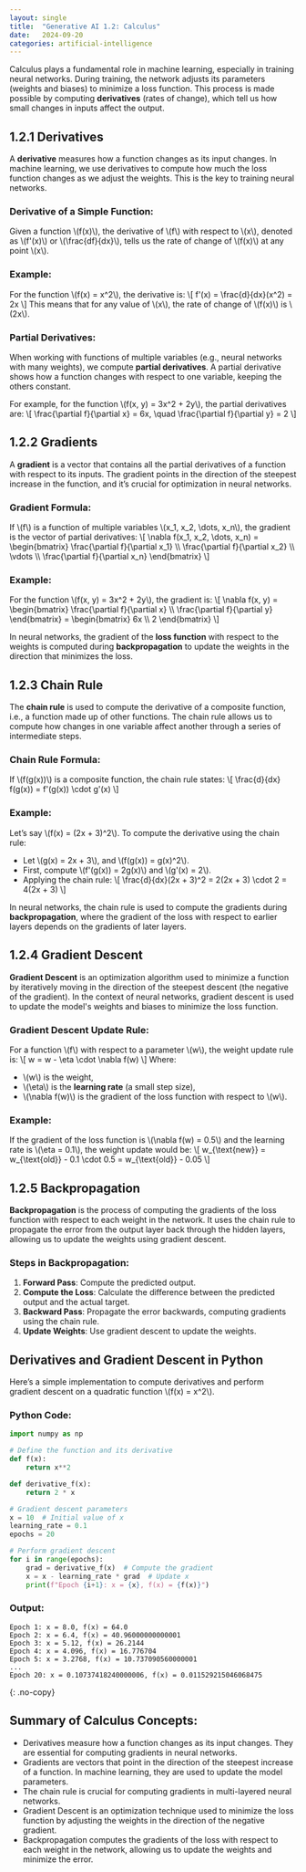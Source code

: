 ```yaml
---
layout: single
title:  "Generative AI 1.2: Calculus"
date:   2024-09-20
categories: artificial-intelligence
---
```


Calculus plays a fundamental role in machine learning, especially in training neural networks. During training, the network adjusts its parameters (weights and biases) to minimize a loss function. This process is made possible by computing **derivatives** (rates of change), which tell us how small changes in inputs affect the output.

## 1.2.1 Derivatives

A **derivative** measures how a function changes as its input changes. In machine learning, we use derivatives to compute how much the loss function changes as we adjust the weights. This is the key to training neural networks.

### Derivative of a Simple Function:

Given a function \\(f(x)\\), the derivative of \\(f\\) with respect to \\(x\\), denoted as \\(f'(x)\\) or \\(\frac{df}{dx}\\), tells us the rate of change of \\(f(x)\\) at any point \\(x\\).

### Example:
For the function \\(f(x) = x^2\\), the derivative is:
\\[
f'(x) = \frac{d}{dx}(x^2) = 2x
\\]
This means that for any value of \\(x\\), the rate of change of \\(f(x)\\) is \\(2x\\).

### Partial Derivatives:

When working with functions of multiple variables (e.g., neural networks with many weights), we compute **partial derivatives**. A partial derivative shows how a function changes with respect to one variable, keeping the others constant.

For example, for the function \\(f(x, y) = 3x^2 + 2y\\), the partial derivatives are:
\\[
\frac{\partial f}{\partial x} = 6x, \quad \frac{\partial f}{\partial y} = 2
\\]

## 1.2.2 Gradients

A **gradient** is a vector that contains all the partial derivatives of a function with respect to its inputs. The gradient points in the direction of the steepest increase in the function, and it’s crucial for optimization in neural networks.

### Gradient Formula:

If \\(f\\) is a function of multiple variables \\(x_1, x_2, \dots, x_n\\), the gradient is the vector of partial derivatives:
\\[
\nabla f(x_1, x_2, \dots, x_n) = \begin{bmatrix} \frac{\partial f}{\partial x_1} \\\\ \frac{\partial f}{\partial x_2} \\\\ \vdots \\\\ \frac{\partial f}{\partial x_n} \end{bmatrix}
\\]

### Example:

For the function \\(f(x, y) = 3x^2 + 2y\\), the gradient is:
\\[
\nabla f(x, y) = \begin{bmatrix} \frac{\partial f}{\partial x} \\\\ \frac{\partial f}{\partial y} \end{bmatrix} = \begin{bmatrix} 6x \\\\ 2 \end{bmatrix}
\\]

In neural networks, the gradient of the **loss function** with respect to the weights is computed during **backpropagation** to update the weights in the direction that minimizes the loss.

## 1.2.3 Chain Rule

The **chain rule** is used to compute the derivative of a composite function, i.e., a function made up of other functions. The chain rule allows us to compute how changes in one variable affect another through a series of intermediate steps.

### Chain Rule Formula:

If \\(f(g(x))\\) is a composite function, the chain rule states:
\\[
\frac{d}{dx} f(g(x)) = f'(g(x)) \cdot g'(x)
\\]

### Example:

Let’s say \\(f(x) = (2x + 3)^2\\). To compute the derivative using the chain rule:
- Let \\(g(x) = 2x + 3\\), and \\(f(g(x)) = g(x)^2\\).
- First, compute \\(f'(g(x)) = 2g(x)\\) and \\(g'(x) = 2\\).
- Applying the chain rule:
\\[
\frac{d}{dx}(2x + 3)^2 = 2(2x + 3) \cdot 2 = 4(2x + 3)
\\]

In neural networks, the chain rule is used to compute the gradients during **backpropagation**, where the gradient of the loss with respect to earlier layers depends on the gradients of later layers.

## 1.2.4 Gradient Descent

**Gradient Descent** is an optimization algorithm used to minimize a function by iteratively moving in the direction of the steepest descent (the negative of the gradient). In the context of neural networks, gradient descent is used to update the model's weights and biases to minimize the loss function.

### Gradient Descent Update Rule:

For a function \\(f\\) with respect to a parameter \\(w\\), the weight update rule is:
\\[
w = w - \eta \cdot \nabla f(w)
\\]
Where:
- \\(w\\) is the weight,
- \\(\eta\\) is the **learning rate** (a small step size),
- \\(\nabla f(w)\\) is the gradient of the loss function with respect to \\(w\\).

### Example:
If the gradient of the loss function is \\(\nabla f(w) = 0.5\\) and the learning rate is \\(\eta = 0.1\\), the weight update would be:
\\[
w_{\text{new}} = w_{\text{old}} - 0.1 \cdot 0.5 = w_{\text{old}} - 0.05
\\]

## 1.2.5 Backpropagation

**Backpropagation** is the process of computing the gradients of the loss function with respect to each weight in the network. It uses the chain rule to propagate the error from the output layer back through the hidden layers, allowing us to update the weights using gradient descent.

### Steps in Backpropagation:
1. **Forward Pass**: Compute the predicted output.
2. **Compute the Loss**: Calculate the difference between the predicted output and the actual target.
3. **Backward Pass**: Propagate the error backwards, computing gradients using the chain rule.
4. **Update Weights**: Use gradient descent to update the weights.

## Derivatives and Gradient Descent in Python

Here’s a simple implementation to compute derivatives and perform gradient descent on a quadratic function \\(f(x) = x^2\\).

### Python Code:
```python
import numpy as np

# Define the function and its derivative
def f(x):
    return x**2

def derivative_f(x):
    return 2 * x

# Gradient descent parameters
x = 10  # Initial value of x
learning_rate = 0.1
epochs = 20

# Perform gradient descent
for i in range(epochs):
    grad = derivative_f(x)  # Compute the gradient
    x = x - learning_rate * grad  # Update x
    print(f"Epoch {i+1}: x = {x}, f(x) = {f(x)}")
```

### Output:
```
Epoch 1: x = 8.0, f(x) = 64.0
Epoch 2: x = 6.4, f(x) = 40.96000000000001
Epoch 3: x = 5.12, f(x) = 26.2144
Epoch 4: x = 4.096, f(x) = 16.776704
Epoch 5: x = 3.2768, f(x) = 10.737090560000001
...
Epoch 20: x = 0.10737418240000006, f(x) = 0.011529215046068475

```
{: .no-copy}

## Summary of Calculus Concepts:
- Derivatives measure how a function changes as its input changes. They are essential for computing gradients in neural networks.
- Gradients are vectors that point in the direction of the steepest increase of a function. In machine learning, they are used to update the model parameters.
- The chain rule is crucial for computing gradients in multi-layered neural networks.
- Gradient Descent is an optimization technique used to minimize the loss function by adjusting the weights in the direction of the negative gradient.
- Backpropagation computes the gradients of the loss with respect to each weight in the network, allowing us to update the weights and minimize the error.
